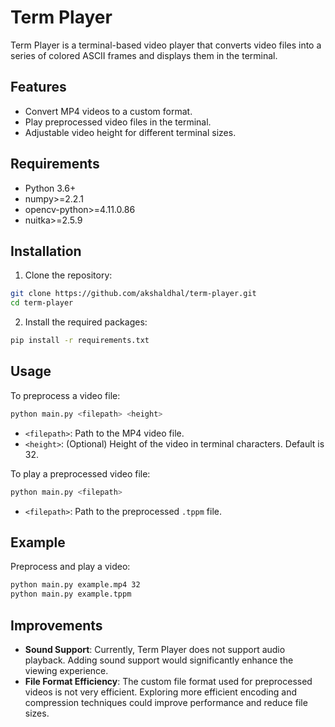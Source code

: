 # Term Player

Term Player is a terminal-based video player that converts video files into a series of colored ASCII frames and displays them in the terminal.

## Features

- Convert MP4 videos to a custom format.
- Play preprocessed video files in the terminal.
- Adjustable video height for different terminal sizes.

## Requirements

- Python 3.6+
- numpy>=2.2.1
- opencv-python>=4.11.0.86
- nuitka>=2.5.9

## Installation

1. Clone the repository:
  ```sh
  git clone https://github.com/akshaldhal/term-player.git
  cd term-player
  ```

2. Install the required packages:
  ```sh
  pip install -r requirements.txt
  ```

## Usage

To preprocess a video file:
```sh
python main.py <filepath> <height>
```
- `<filepath>`: Path to the MP4 video file.
- `<height>`: (Optional) Height of the video in terminal characters. Default is 32.

To play a preprocessed video file:
```sh
python main.py <filepath>
```
- `<filepath>`: Path to the preprocessed `.tppm` file.

## Example

Preprocess and play a video:
```sh
python main.py example.mp4 32
python main.py example.tppm
```

## Improvements

- **Sound Support**: Currently, Term Player does not support audio playback. Adding sound support would significantly enhance the viewing experience.
- **File Format Efficiency**: The custom file format used for preprocessed videos is not very efficient. Exploring more efficient encoding and compression techniques could improve performance and reduce file sizes.